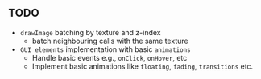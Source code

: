 ## TODO

- `drawImage` batching by texture and z-index
  - batch neighbouring calls with the same texture
- `GUI elements` implementation with basic `animations`
  - Handle basic events e.g., `onClick`, `onHover`, etc
  - Implement basic animations like `floating`, `fading`, `transitions` etc.
